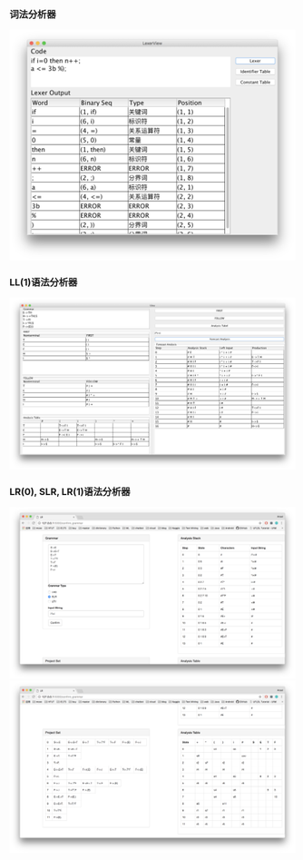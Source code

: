 ### 词法分析器
![](./img/Lexer.png)

### LL(1)语法分析器
![](./img/LL1_Parser.png)

### LR(0), SLR, LR(1)语法分析器
![](./img/LR1_Parser_1.png)
![](./img/LR1_Parser_2.png)